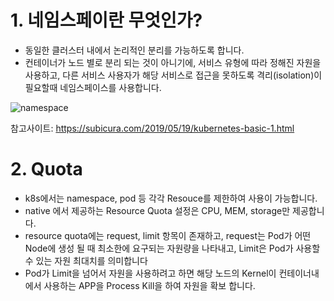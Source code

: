 # 1. 네임스페이란 무엇인가?
  - 동일한 클러스터 내에서 논리적인 분리를 가능하도록 합니다.
  - 컨테이너가 노드 별로 분리 되는 것이 아니기에, 서비스 유형에 따라 정해진 자원을 사용하고, 다른 서비스 사용자가 해당 서비스로 접근을 못하도록 격리(isolation)이 필요할때 네임스페이스를 사용합니다. 
  
  ![namespace](https://subicura.com/assets/article_images/2019-05-19-kubernetes-basic-1/namespace-label.png)
  
  참고사이트: https://subicura.com/2019/05/19/kubernetes-basic-1.html
  
# 2. Quota
  - k8s에서는 namespace, pod 등 각각 Resouce를 제한하여 사용이 가능합니다.
  - native 에서 제공하는 Resource Quota 설정은 CPU, MEM, storage만 제공합니다. 
  - resource quota에는 request, limit 항목이 존재하고, request는 Pod가 어떤 Node에 생성 될 때 최소한에 요구되는 자원량을 나타내고, Limit은 Pod가 사용할 수 있는 자원 최대치를 의미합니다
  - Pod가 Limit을 넘어서 자원을 사용하려고 하면 해당 노드의 Kernel이 컨테이너내에서 사용하는 APP을 Process Kill을 하여 자원을 확보 합니다.
